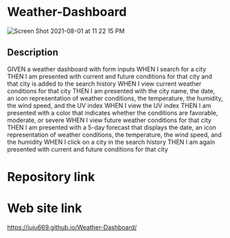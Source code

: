 # Weather-Dashboard

![Screen Shot 2021-08-01 at 11 22 15 PM](https://user-images.githubusercontent.com/58565920/127800994-67e4eb2b-b714-4d75-8e73-4716f7b99380.png)


## Description
GIVEN a weather dashboard with form inputs
WHEN I search for a city
THEN I am presented with current and future conditions for that city and that city is added to the search history
WHEN I view current weather conditions for that city
THEN I am presented with the city name, the date, an icon representation of weather conditions, the temperature, the humidity, the wind speed, and the UV index
WHEN I view the UV index
THEN I am presented with a color that indicates whether the conditions are favorable, moderate, or severe
WHEN I view future weather conditions for that city
THEN I am presented with a 5-day forecast that displays the date, an icon representation of weather conditions, the temperature, the wind speed, and the humidity
WHEN I click on a city in the search history
THEN I am again presented with current and future conditions for that city



# Repository link




# Web site link
https://juju669.github.io/Weather-Dashboard/
